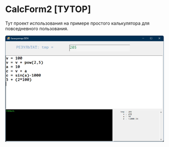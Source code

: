# CalcForm2 [ТУТОР]

Тут проект использования на примере простого калькулятора 
для повседневного пользования.
 
  ![Screenshot vsVolga](../../../scrshorts/CalcForm2.jpg)